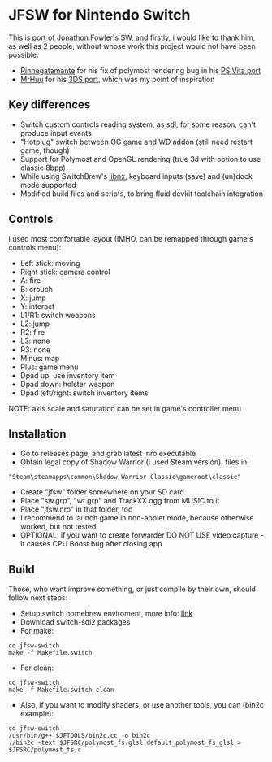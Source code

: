 # JFSW for Nintendo Switch

This is port of [Jonathon Fowler's SW](https://github.com/jonof/jfsw), and firstly, i would like to thank him, as well as 2 people, without whose work this project would not have been possible:
- [Rinnegatamante](https://github.com/Rinnegatamante) for his fix of polymost rendering bug in his [PS Vita port](https://github.com/Rinnegatamante/jfsw-vita)
- [MrHuu](https://github.com/MrHuu) for his [3DS port](https://github.com/MrHuu/jfsw-3ds), which was my point of inspiration

## Key differences

- Switch custom controls reading system, as sdl, for some reason, can't produce input events
- "Hotplug" switch between OG game and WD addon (still need restart game, though)
- Support for Polymost and OpenGL rendering (true 3d with option to use classic 8bpp)
- While using SwitchBrew's [libnx](https://github.com/switchbrew/libnx), keyboard inputs (save) and (un)dock mode supported
- Modified build files and scripts, to bring fluid devkit toolchain integration

## Controls

I used most comfortable layout (IMHO, can be remapped through game's controls menu):

- Left stick: moving
- Right stick: camera control
- A: fire
- B: crouch
- X: jump
- Y: interact
- L1/R1: switch weapons
- L2: jump
- R2: fire
- L3: none
- R3: none
- Minus: map
- Plus: game menu
- Dpad up: use inventory item
- Dpad down: holster weapon
- Dpad left/right: switch inventory items

NOTE: axis scale and saturation can be set in game's controller menu

## Installation

- Go to releases page, and grab latest .nro executable
- Obtain legal copy of Shadow Warrior (i used Steam version), files in:
```
"Steam\steamapps\common\Shadow Warrior Classic\gameroot\classic"
```
- Create "jfsw" folder somewhere on your SD card
- Place "sw.grp", "wt.grp" and TrackXX.ogg from MUSIC to it
- Place "jfsw.nro" in that folder, too
- I recommend to launch game in non-applet mode, because otherwise worked, but not tested
- OPTIONAL: if you want to create forwarder DO NOT USE video capture - it causes CPU Boost bug after closing app

## Build

Those, who want improve something, or just compile by their own, should follow next steps:

- Setup switch homebrew enviroment, more info: [link](https://devkitpro.org/wiki/Getting_Started)
- Download switch-sdl2 packages
- For make:
```
cd jfsw-switch
make -f Makefile.switch
```
- For clean:
```
cd jfsw-switch
make -f Makefile.switch clean
```
- Also, if you want to modify shaders, or use another tools, you can (bin2c example):
```
cd jfsw-switch
/usr/bin/g++ $JFTOOLS/bin2c.cc -o bin2c
./bin2c -text $JFSRC/polymost_fs.glsl default_polymost_fs_glsl > $JFSRC/polymost_fs.c 
```
